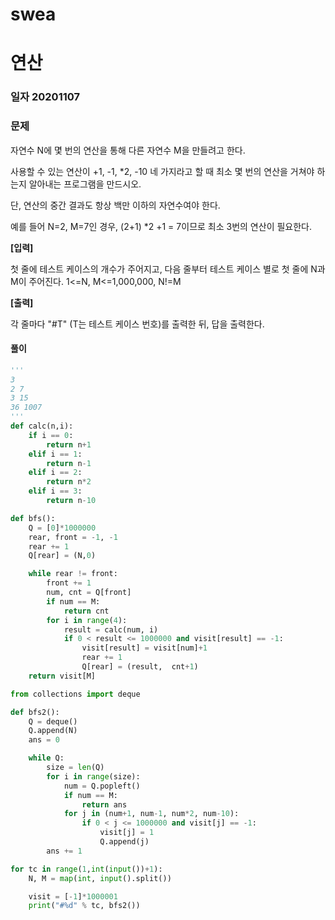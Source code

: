 # swea

# 연산

### 일자 20201107

### 문제

자연수 N에 몇 번의 연산을 통해 다른 자연수 M을 만들려고 한다.

사용할 수 있는 연산이 +1, -1, *2, -10 네 가지라고 할 때 최소 몇 번의 연산을 거쳐야 하는지 알아내는 프로그램을 만드시오.

단, 연산의 중간 결과도 항상 백만 이하의 자연수여야 한다.

예를 들어 N=2, M=7인 경우, (2+1) *2 +1 = 7이므로 최소 3번의 연산이 필요한다.


**[입력]**

첫 줄에 테스트 케이스의 개수가 주어지고, 다음 줄부터 테스트 케이스 별로 첫 줄에 N과 M이 주어진다. 1<=N, M<=1,000,000, N!=M

**[출력]**

각 줄마다 "#T" (T는 테스트 케이스 번호)를 출력한 뒤, 답을 출력한다.

#### 풀이

```python
'''
3
2 7
3 15
36 1007
'''
def calc(n,i):
    if i == 0:
        return n+1
    elif i == 1:
        return n-1
    elif i == 2:
        return n*2
    elif i == 3:
        return n-10

def bfs():
    Q = [0]*1000000
    rear, front = -1, -1
    rear += 1
    Q[rear] = (N,0)

    while rear != front:
        front += 1
        num, cnt = Q[front]
        if num == M:
            return cnt
        for i in range(4):
            result = calc(num, i)
            if 0 < result <= 1000000 and visit[result] == -1:
                visit[result] = visit[num]+1
                rear += 1
                Q[rear] = (result,  cnt+1)
    return visit[M]

from collections import deque

def bfs2():
    Q = deque()
    Q.append(N)
    ans = 0

    while Q:
        size = len(Q)
        for i in range(size):
            num = Q.popleft()
            if num == M:
                return ans
            for j in (num+1, num-1, num*2, num-10):
                if 0 < j <= 1000000 and visit[j] == -1:
                    visit[j] = 1
                    Q.append(j)
        ans += 1

for tc in range(1,int(input())+1):
    N, M = map(int, input().split())

    visit = [-1]*1000001
    print("#%d" % tc, bfs2())
```
